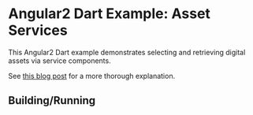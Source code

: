 Angular2 Dart Example: Asset Services
=========

This Angular2 Dart example demonstrates selecting and retrieving digital assets via 
service components.

See [this blog post](https://ilikerobots.github.io/dart/angular2/software/2016/12/26/developing-angular2-dart-asset-services.html) for a more thorough explanation.

## Building/Running



